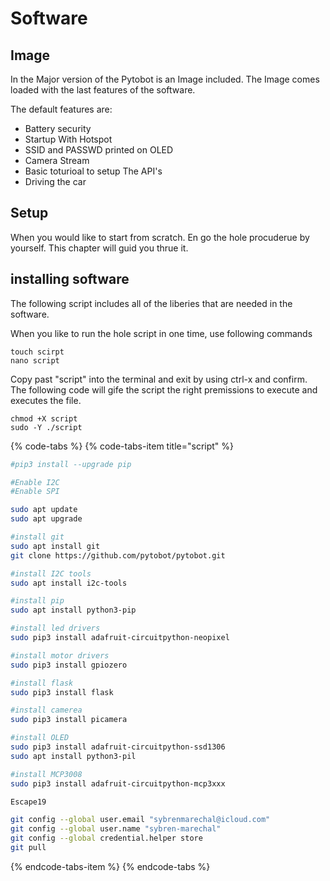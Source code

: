 # Software

## Image

In the Major version of the Pytobot is an Image included. The Image comes loaded with the last features of the software.

The default features are:

* Battery security
* Startup With Hotspot
* SSID and PASSWD printed on OLED
* Camera Stream
* Basic toturioal to setup The API's 
* Driving the car

## Setup

When you would like to start from scratch. En go the hole procuderue by yourself. This chapter will guid you thrue it. 

## installing software

The following script includes all of the liberies that are needed in the software.

 When you like to run the hole script in one time, use following commands

```text
touch scirpt
nano script
```

Copy past "script" into the terminal and exit by using ctrl-x and confirm. The following code will gife the script the right premissions to execute and executes the file. 

```text
chmod +X script
sudo -Y ./script
```

{% code-tabs %}
{% code-tabs-item title="script" %}
```bash
#pip3 install --upgrade pip

#Enable I2C
#Enable SPI

sudo apt update
sudo apt upgrade 

#install git
sudo apt install git
git clone https://github.com/pytobot/pytobot.git

#install I2C tools
sudo apt install i2c-tools

#install pip
sudo apt install python3-pip

#install led drivers
sudo pip3 install adafruit-circuitpython-neopixel

#install motor drivers
sudo pip3 install gpiozero

#install flask
sudo pip3 install flask

#install camerea
sudo pip3 install picamera

#install OLED
sudo pip3 install adafruit-circuitpython-ssd1306
sudo apt install python3-pil

#install MCP3008
sudo pip3 install adafruit-circuitpython-mcp3xxx

Escape19

git config --global user.email "sybrenmarechal@icloud.com"
git config --global user.name "sybren-marechal"
git config --global credential.helper store
git pull
```
{% endcode-tabs-item %}
{% endcode-tabs %}

